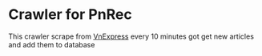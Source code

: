 # Crawler for PnRec
This crawler scrape from [VnExpress]('https://vnexpress.net') every 10 minutes got get new articles and add them to database